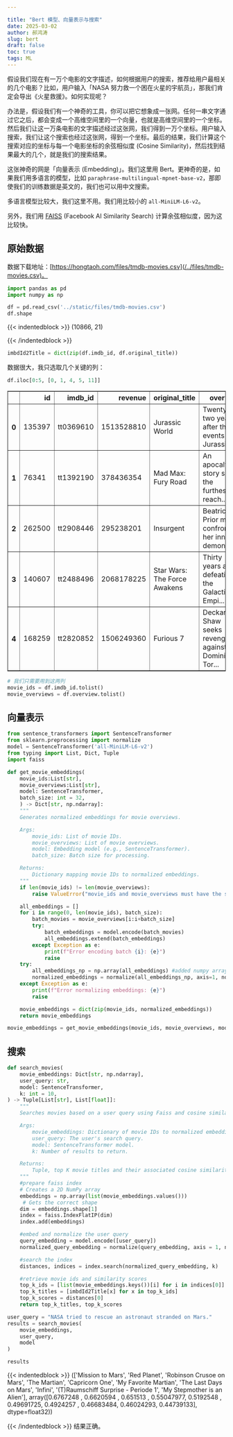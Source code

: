 ```yaml
---

title: "Bert 模型、向量表示与搜索"
date: 2025-03-02
author: 郝鸿涛
slug: bert
draft: false
toc: true
tags: ML
---
```


假设我们现在有一万个电影的文字描述，如何根据用户的搜索，推荐给用户最相关的几个电影？比如，用户输入「NASA 努力救一个困在火星的宇航员」，那我们肯定会导出《火星救援》。如何实现呢？

办法是，假设我们有一个神奇的工具，你可以把它想象成一张网。任何一串文字通过它之后，都会变成一个高维空间里的一个向量，也就是高维空间里的一个坐标。然后我们让这一万条电影的文字描述经过这张网，我们得到一万个坐标。用户输入搜索，我们让这个搜索也经过这张网，得到一个坐标。最后的结果，我们计算这个搜索对应的坐标与每一个电影坐标的余弦相似度 (Cosine Similarity)，然后找到结果最大的几个，就是我们的搜索结果。

这张神奇的网是「向量表示 (Embedding)」。我们这里用 Bert。更神奇的是，如果我们用多语言的模型，比如 `paraphrase-multilingual-mpnet-base-v2`，那即使我们的训练数据是英文的，我们也可以用中文搜索。

多语言模型比较大，我们这里不用。我们用比较小的 `all-MiniLM-L6-v2`。

另外，我们用 [FAISS](https://pypi.org/project/faiss-cpu/) (Facebook AI Similarity Search) 计算余弦相似度，因为这比较快。

## 原始数据

数据下载地址：[https://hongtaoh.com/files/tmdb-movies.csv](/../files/tmdb-movies.csv)。


```python
import pandas as pd 
import numpy as np 
```


```python
df = pd.read_csv('../static/files/tmdb-movies.csv')
df.shape
```




{{< indentedblock >}}
    (10866, 21)




{{< /indentedblock >}}
```python
imbdId2Title = dict(zip(df.imdb_id, df.original_title))
```

数据很大，我只选取几个关键的列：


```python
df.iloc[0:5, [0, 1, 4, 5, 11]]
```




<div>
<style scoped>
    .dataframe tbody tr th:only-of-type {
        vertical-align: middle;
    }

    .dataframe tbody tr th {
        vertical-align: top;
    }

    .dataframe thead th {
        text-align: right;
    }
</style>
<table border="1" class="dataframe">
  <thead>
    <tr style="text-align: right;">
      <th></th>
      <th>id</th>
      <th>imdb_id</th>
      <th>revenue</th>
      <th>original_title</th>
      <th>overview</th>
    </tr>
  </thead>
  <tbody>
    <tr>
      <th>0</th>
      <td>135397</td>
      <td>tt0369610</td>
      <td>1513528810</td>
      <td>Jurassic World</td>
      <td>Twenty-two years after the events of Jurassic ...</td>
    </tr>
    <tr>
      <th>1</th>
      <td>76341</td>
      <td>tt1392190</td>
      <td>378436354</td>
      <td>Mad Max: Fury Road</td>
      <td>An apocalyptic story set in the furthest reach...</td>
    </tr>
    <tr>
      <th>2</th>
      <td>262500</td>
      <td>tt2908446</td>
      <td>295238201</td>
      <td>Insurgent</td>
      <td>Beatrice Prior must confront her inner demons ...</td>
    </tr>
    <tr>
      <th>3</th>
      <td>140607</td>
      <td>tt2488496</td>
      <td>2068178225</td>
      <td>Star Wars: The Force Awakens</td>
      <td>Thirty years after defeating the Galactic Empi...</td>
    </tr>
    <tr>
      <th>4</th>
      <td>168259</td>
      <td>tt2820852</td>
      <td>1506249360</td>
      <td>Furious 7</td>
      <td>Deckard Shaw seeks revenge against Dominic Tor...</td>
    </tr>
  </tbody>
</table>
</div>




```python
# 我们只需要用到这两列
movie_ids = df.imdb_id.tolist()
movie_overviews = df.overview.tolist()
```

## 向量表示


```python
from sentence_transformers import SentenceTransformer
from sklearn.preprocessing import normalize
model = SentenceTransformer('all-MiniLM-L6-v2')
from typing import List, Dict, Tuple
import faiss 
```


```python
def get_movie_embeddings(
    movie_ids:List[str], 
    movie_overviews:List[str], 
    model: SentenceTransformer,
    batch_size: int = 32, 
    ) -> Dict[str, np.ndarray]:
    """
    Generates normalized embeddings for movie overviews.

    Args:
        movie_ids: List of movie IDs.
        movie_overviews: List of movie overviews.
        model: Embedding model (e.g., SentenceTransformer).
        batch_size: Batch size for processing.

    Returns:
        Dictionary mapping movie IDs to normalized embeddings.
    """
    if len(movie_ids) != len(movie_overviews):
        raise ValueError("movie_ids and movie_overviews must have the same length.")

    all_embeddings = []
    for i in range(0, len(movie_ids), batch_size):
        batch_movies = movie_overviews[i:i+batch_size]
        try:
            batch_embeddings = model.encode(batch_movies)
            all_embeddings.extend(batch_embeddings)
        except Exception as e:
            print(f"Error encoding batch {i}: {e}")
            raise
    try:
        all_embeddings_np = np.array(all_embeddings) #added numpy array conversion.
        normalized_embeddings = normalize(all_embeddings_np, axis=1, norm='l2')
    except Exception as e:
        print(f"Error normalizing embeddings: {e}")
        raise

    movie_embeddings = dict(zip(movie_ids, normalized_embeddings))
    return movie_embeddings
```


```python
movie_embeddings = get_movie_embeddings(movie_ids, movie_overviews, model)
```

## 搜索


```python
def search_movies(
    movie_embeddings: Dict[str, np.ndarray],
    user_query: str,
    model: SentenceTransformer,
    k: int = 10,
) -> Tuple[List[str], List[float]]:
    """
    Searches movies based on a user query using Faiss and cosine similarity.

    Args:
        movie_embeddings: Dictionary of movie IDs to normalized embeddings.
        user_query: The user's search query.
        model: SentenceTransformer model.
        k: Number of results to return.

    Returns:
        Tuple, top K movie titles and their associated cosine similarity scores
    """
    #prepare faiss index
    # Creates a 2D NumPy array
    embeddings = np.array(list(movie_embeddings.values())) 
     # Gets the correct shape
    dim = embeddings.shape[1]                            
    index = faiss.IndexFlatIP(dim)
    index.add(embeddings)

    #embed and normalize the user query
    query_embedding = model.encode([user_query])
    normalized_query_embedding = normalize(query_embedding, axis = 1, norm = 'l2')

    #search the index
    distances, indices = index.search(normalized_query_embedding, k)

    #retrieve movie ids and similarity scores
    top_k_ids = [list(movie_embeddings.keys())[i] for i in indices[0]]
    top_k_titles = [imbdId2Title[x] for x in top_k_ids]
    top_k_scores = distances[0]
    return top_k_titles, top_k_scores
```


```python
user_query = "NASA tried to rescue an astronaut stranded on Mars."
results = search_movies(
    movie_embeddings,
    user_query,
    model
)
```


```python
results 
```




{{< indentedblock >}}
    (['Mission to Mars',
      'Red Planet',
      'Robinson Crusoe on Mars',
      'The Martian',
      'Capricorn One',
      'My Favorite Martian',
      'The Last Days on Mars',
      'Infini',
      '(T)Raumschiff Surprise - Periode 1',
      'My Stepmother is an Alien'],
     array([0.6767248 , 0.6620594 , 0.651513  , 0.55047977, 0.5192548 ,
            0.49691725, 0.4924257 , 0.46683484, 0.46024293, 0.44739133],
           dtype=float32))



{{< /indentedblock >}}
结果正确。

